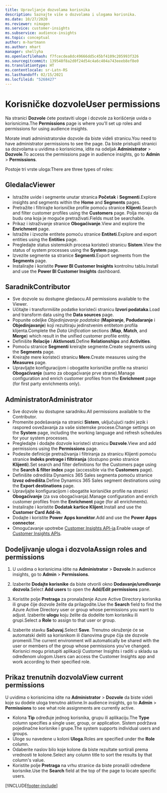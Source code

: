 ```yaml
---
title: Upravljanje dozvolama korisnika
description: Saznajte više o dozvolama i ulogama korisnika.
ms.date: 10/27/2020
ms.reviewer: nimagen
ms.service: customer-insights
ms.subservice: audience-insights
ms.topic: conceptual
author: m-hartmann
ms.author: mhart
manager: shellyha
ms.openlocfilehash: f7fcecdea8dc49666dd5c45bf4109c205993f326
ms.sourcegitcommit: 139548f8a2d0f24d54c4a6c404a743eeeb8ef8e0
ms.translationtype: HT
ms.contentlocale: sr-Latn-RS
ms.lasthandoff: 02/15/2021
ms.locfileid: "5268427"
---
```

# <a name="user-permissions"></a><span data-ttu-id="828d2-103">Korisničke dozvole</span><span class="sxs-lookup"><span data-stu-id="828d2-103">User permissions</span></span>

<span data-ttu-id="828d2-104">Na stranici **Dozvole** ćete postaviti uloge i dozvole za korišćenje uvida o korisnicima.</span><span class="sxs-lookup"><span data-stu-id="828d2-104">The **Permissions** page is where you'll set up roles and permissions for using audience insights.</span></span>

<span data-ttu-id="828d2-105">Morate imati administratorske dozvole da biste videli stranicu.</span><span class="sxs-lookup"><span data-stu-id="828d2-105">You need to have administrator permissions to see the page.</span></span> <span data-ttu-id="828d2-106">Da biste pristupili stranici sa dozvolama u uvidima o korisnicima, idite na odeljak **Administrator** > **Dozvole**.</span><span class="sxs-lookup"><span data-stu-id="828d2-106">To access the permissions page in audience insights, go to **Admin** > **Permissions**.</span></span>

<span data-ttu-id="828d2-107">Postoje tri vrste uloga:</span><span class="sxs-lookup"><span data-stu-id="828d2-107">There are three types of roles:</span></span>

## <a name="viewer"></a><span data-ttu-id="828d2-108">Gledalac</span><span class="sxs-lookup"><span data-stu-id="828d2-108">Viewer</span></span>

- <span data-ttu-id="828d2-109">Istražite uvide i segmente unutar stranica **Početak** i **Segmenti**.</span><span class="sxs-lookup"><span data-stu-id="828d2-109">Explore insights and segments within the **Home** and **Segments** pages.</span></span>
- <span data-ttu-id="828d2-110">Pretražite i filtrirajte korisničke profile pomoću stranice **Klijenti**.</span><span class="sxs-lookup"><span data-stu-id="828d2-110">Search and filter customer profiles using the **Customers** page.</span></span> <span data-ttu-id="828d2-111">Polja moraju da budu ona koja je moguće pretraživati.</span><span class="sxs-lookup"><span data-stu-id="828d2-111">Fields must be searchable.</span></span>
- <span data-ttu-id="828d2-112">Prikaz i istraživanje stranice **Obogaćivanje**.</span><span class="sxs-lookup"><span data-stu-id="828d2-112">View and explore the **Enrichment** page.</span></span>
- <span data-ttu-id="828d2-113">Istražite i izvozite entitete pomoću stranice **Entiteti**.</span><span class="sxs-lookup"><span data-stu-id="828d2-113">Explore and export entities using the **Entities** page.</span></span>
- <span data-ttu-id="828d2-114">Pregledajte status sistemskih procesa koristeći stranicu **Sistem**.</span><span class="sxs-lookup"><span data-stu-id="828d2-114">View the status of system processes  using the **System** page.</span></span>
- <span data-ttu-id="828d2-115">Izvezite segmente sa stranice **Segmenti**.</span><span class="sxs-lookup"><span data-stu-id="828d2-115">Export segments from the **Segments** page.</span></span>
- <span data-ttu-id="828d2-116">Instalirajte i koristite **Power BI Customer Insights** kontrolnu tablu.</span><span class="sxs-lookup"><span data-stu-id="828d2-116">Install and use the **Power BI Customer Insights** dashboard.</span></span>

## <a name="contributor"></a><span data-ttu-id="828d2-117">Saradnik</span><span class="sxs-lookup"><span data-stu-id="828d2-117">Contributor</span></span>

- <span data-ttu-id="828d2-118">Sve dozvole su dostupne gledaocu.</span><span class="sxs-lookup"><span data-stu-id="828d2-118">All permissions available to the Viewer.</span></span>
- <span data-ttu-id="828d2-119">Učitajte i transformišite podatke koristeći stranicu **Izvori podataka**.</span><span class="sxs-lookup"><span data-stu-id="828d2-119">Load and transform data using the **Data sources** page.</span></span>
- <span data-ttu-id="828d2-120">Popunite odeljke *Objedinjavanje podataka* (**Mapiranje**, **Podudaranje** i **Objedinjavanje**) koji rezultiraju jedinstvenim entitetom profila klijenta.</span><span class="sxs-lookup"><span data-stu-id="828d2-120">Complete the *Data Unification* sections (**Map**, **Match**, and **Merge**) which result in the unified customer profile entity.</span></span>
- <span data-ttu-id="828d2-121">Definišite **Relacije** i **Aktivnosti**.</span><span class="sxs-lookup"><span data-stu-id="828d2-121">Define **Relationships** and **Activities**.</span></span>
- <span data-ttu-id="828d2-122">Pomoću stranice **Segmenti** kreirajte segmente.</span><span class="sxs-lookup"><span data-stu-id="828d2-122">Create segments using the **Segments** page.</span></span>
- <span data-ttu-id="828d2-123">Kreirajte mere koristeći stranicu **Mere**.</span><span class="sxs-lookup"><span data-stu-id="828d2-123">Create measures using the **Measures** page.</span></span>
- <span data-ttu-id="828d2-124">Upravljajte konfiguracijom i obogatite korisničke profile na stranici **Obogaćivanje** (samo za obogaćivanje prve strane).</span><span class="sxs-lookup"><span data-stu-id="828d2-124">Manage configuration and enrich customer profiles from the **Enrichment** page (for first party enrichments only).</span></span>

## <a name="administrator"></a><span data-ttu-id="828d2-125">Administrator</span><span class="sxs-lookup"><span data-stu-id="828d2-125">Administrator</span></span>

- <span data-ttu-id="828d2-126">Sve dozvole su dostupne saradniku.</span><span class="sxs-lookup"><span data-stu-id="828d2-126">All permissions available to the Contributor.</span></span>
- <span data-ttu-id="828d2-127">Promenite podešavanja na stranici **Sistem**, uključujući radni jezik i raspored osvežavanja za vaše sistemske procese.</span><span class="sxs-lookup"><span data-stu-id="828d2-127">Change settings on the **System** page, including the working language and refresh schedules for your system processes.</span></span>
- <span data-ttu-id="828d2-128">Pregledajte i dodajte dozvole koristeći stranicu **Dozvole**.</span><span class="sxs-lookup"><span data-stu-id="828d2-128">View and add permissions using the **Permissions** page.</span></span>
- <span data-ttu-id="828d2-129">Podesite definicije pretraživanja i filtriranja za stranicu Klijenti pomoću stranice **Indeks pretrage i filtriranja** (dostupno preko stranice **Klijenti**).</span><span class="sxs-lookup"><span data-stu-id="828d2-129">Set search and filter definitions for the Customers page using the **Search & filter index** page (accessible via the **Customers** page).</span></span>
- <span data-ttu-id="828d2-130">Definišite odredišta Dynamics 365 Sales segmenta pomoću stranice **Izvoz odredišta**.</span><span class="sxs-lookup"><span data-stu-id="828d2-130">Define Dynamics 365 Sales segment destinations using the **Export destinations** page.</span></span>
- <span data-ttu-id="828d2-131">Upravljajte konfiguracijom i obogatite korisničke profile na stranici **Obogaćivanje** (za sva obogaćivanja).</span><span class="sxs-lookup"><span data-stu-id="828d2-131">Manage configuration and enrich customer profiles from the **Enrichment** page (for all enrichments).</span></span>
- <span data-ttu-id="828d2-132">Instalirajte i koristite **Dodatak kartice Klijent**.</span><span class="sxs-lookup"><span data-stu-id="828d2-132">Install and use the **Customer Card Add-in**.</span></span>
- <span data-ttu-id="828d2-133">Dodajte i koristite **Power Apps konektor**.</span><span class="sxs-lookup"><span data-stu-id="828d2-133">Add and use the **Power Apps connector**.</span></span>
- <span data-ttu-id="828d2-134">Omogućavanje upotrebe [Customer Insights API-ja](apis.md).</span><span class="sxs-lookup"><span data-stu-id="828d2-134">Enable usage of [Customer Insights APIs](apis.md).</span></span>

## <a name="assign-roles-and-permissions"></a><span data-ttu-id="828d2-135">Dodeljivanje uloga i dozvola</span><span class="sxs-lookup"><span data-stu-id="828d2-135">Assign roles and permissions</span></span>

1. <span data-ttu-id="828d2-136">U uvidima o korisnicima idite na **Administrator** > **Dozvole**.</span><span class="sxs-lookup"><span data-stu-id="828d2-136">In audience insights, go to **Admin** > **Permissions**.</span></span>

1. <span data-ttu-id="828d2-137">Izaberite **Dodajte korisnike** da biste otvorili okno **Dodavanje/uređivanje dozvola**.</span><span class="sxs-lookup"><span data-stu-id="828d2-137">Select **Add users** to open the **Add/Edit permissions** pane.</span></span>

1. <span data-ttu-id="828d2-138">Koristite polje **Pretraga** za pronalaženje Azure Active Directory korisnika ili grupe čije dozvole želite da prilagodite.</span><span class="sxs-lookup"><span data-stu-id="828d2-138">Use the **Search** field to find the Azure Active Directory user or group whose permissions you want to adjust.</span></span> <span data-ttu-id="828d2-139">Izaberite **ulogu** koju želite da dodelite tom korisniku ili grupi.</span><span class="sxs-lookup"><span data-stu-id="828d2-139">Select a **Role** to assign to that user or group.</span></span>

1. <span data-ttu-id="828d2-140">Izaberite stavku **Sačuvaj**.</span><span class="sxs-lookup"><span data-stu-id="828d2-140">Select **Save**.</span></span> <span data-ttu-id="828d2-141">Trenutno okruženje će se automatski deliti sa korisnikom ili članovima grupe čija ste dozvole promenili.</span><span class="sxs-lookup"><span data-stu-id="828d2-141">The current environment will automatically be shared with the user or members of the group whose permissions you've changed.</span></span> <span data-ttu-id="828d2-142">Korisnici mogu pristupiti aplikaciji Customer Insights i raditi u skladu sa određenom ulogom.</span><span class="sxs-lookup"><span data-stu-id="828d2-142">Users can access the Customer Insights app and work according to their specified role.</span></span>

## <a name="view-current-permissions"></a><span data-ttu-id="828d2-143">Prikaz trenutnih dozvola</span><span class="sxs-lookup"><span data-stu-id="828d2-143">View current permissions</span></span>

<span data-ttu-id="828d2-144">U uvidima o korisnicima idite na **Administrator** > **Dozvole** da biste videli koje su dodele uloga trenutno aktivne.</span><span class="sxs-lookup"><span data-stu-id="828d2-144">In audience insights, go to **Admin** > **Permissions** to see what role assignments are currently active.</span></span>

- <span data-ttu-id="828d2-145">Kolona **Tip** određuje jednog korisnika, grupu ili aplikaciju.</span><span class="sxs-lookup"><span data-stu-id="828d2-145">The **Type** column specifies a single user, group, or application.</span></span> <span data-ttu-id="828d2-146">Sistem podržava pojedinačne korisnike i grupe.</span><span class="sxs-lookup"><span data-stu-id="828d2-146">The system supports individual users and groups.</span></span>
- <span data-ttu-id="828d2-147">Uloge su navedene u koloni **Uloga**.</span><span class="sxs-lookup"><span data-stu-id="828d2-147">Roles are specified under the **Role** column.</span></span>
- <span data-ttu-id="828d2-148">Odaberite naslov bilo koje kolone da biste rezultate sortirali prema vrednosti te kolone.</span><span class="sxs-lookup"><span data-stu-id="828d2-148">Select any column title to sort the results by that column's value.</span></span>
- <span data-ttu-id="828d2-149">Koristite polje **Pretraga** na vrhu stranice da biste pronašli određene korisnike.</span><span class="sxs-lookup"><span data-stu-id="828d2-149">Use the **Search** field at the top of the page to locate specific users.</span></span>


[!INCLUDE[footer-include](../includes/footer-banner.md)]